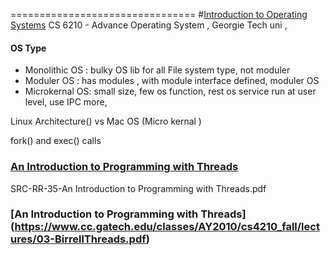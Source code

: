 
================================
#[Introduction to Operating Systems](https://classroom.udacity.com/courses/ud923)
CS 6210 - Advance Operating System , Georgie Tech uni , 

#### OS Type
* Monolithic OS : bulky OS lib for all File system type, not moduler
* Moduler OS : has modules , with module interface defined, moduler OS 
* Microkernal OS: small size, few os function, rest os service run at user level, use IPC more, 
 
Linux Architecture() vs Mac OS (Micro kernal )

fork() and exec() calls

### [An Introduction to Programming with Threads](https://www.hpl.hp.com/techreports/Compaq-DEC/SRC-RR-35.pdf)
SRC-RR-35-An Introduction to Programming with Threads.pdf


### [An Introduction to Programming with Threads] (https://www.cc.gatech.edu/classes/AY2010/cs4210_fall/lectures/03-BirrellThreads.pdf)























